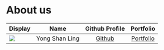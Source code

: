 # About us

| Display                                             |      Name      |           Github Profile            |             Portfolio              |
|-----------------------------------------------------|:--------------:|:-----------------------------------:|:----------------------------------:|
| ![](https://via.placeholder.com/100.png?text=Photo) | Yong Shan Ling | [Github](https://github.com/ysl-28) | [Portfolio](docs/team/shanling.md) |
